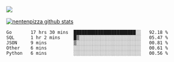 ### ![](http://img.shields.io/badge/Go-language-blue?style=for-the-badge&logo=appveyor)
[![nentenpizza github stats](https://github-readme-stats.vercel.app/api?username=nentenpizza&count_private=true)](https://github.com/anuraghazra/github-readme-stats)

<!--START_SECTION:waka-->
```text
Go       17 hrs 30 mins  ███████████████████████░░   92.18 % 
SQL      1 hr 2 mins     █▒░░░░░░░░░░░░░░░░░░░░░░░   05.47 % 
JSON     9 mins          ▒░░░░░░░░░░░░░░░░░░░░░░░░   00.81 % 
Other    6 mins          ░░░░░░░░░░░░░░░░░░░░░░░░░   00.61 % 
Python   6 mins          ░░░░░░░░░░░░░░░░░░░░░░░░░   00.56 % 
```
<!--END_SECTION:waka-->
